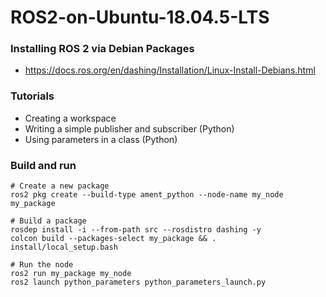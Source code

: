 # ROS2-on-Ubuntu-18.04.5-LTS

### Installing ROS 2 via Debian Packages 

* https://docs.ros.org/en/dashing/Installation/Linux-Install-Debians.html

### Tutorials
 * Creating a workspace
 * Writing a simple publisher and subscriber (Python)
 * Using parameters in a class (Python)

 ### Build and run
```shell
# Create a new package
ros2 pkg create --build-type ament_python --node-name my_node my_package

# Build a package
rosdep install -i --from-path src --rosdistro dashing -y
colcon build --packages-select my_package && . install/local_setup.bash

# Run the node
ros2 run my_package my_node
ros2 launch python_parameters python_parameters_launch.py
```
 






